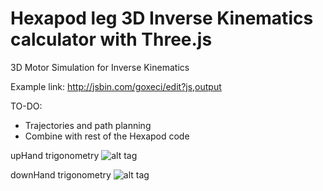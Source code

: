 # Hexapod leg 3D Inverse Kinematics calculator with Three.js
3D Motor Simulation for Inverse Kinematics

Example link: http://jsbin.com/goxeci/edit?js,output

TO-DO:
- Trajectories and path planning
- Combine with rest of the Hexapod code

upHand trigonometry
![alt tag](https://cloud.githubusercontent.com/assets/530902/9288627/c1c36b3c-4358-11e5-8bfe-282ab6b20337.PNG)

downHand trigonometry
![alt tag](https://cloud.githubusercontent.com/assets/530902/9288628/c1e09b62-4358-11e5-98d8-5de46b7477b4.PNG)
